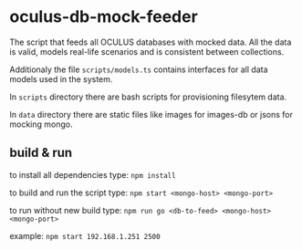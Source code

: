 # oculus-db-mock-feeder
The script that feeds all OCULUS databases with mocked data. All the data is valid, models real-life scenarios and is consistent between collections.

Additionaly the file `scripts/models.ts` contains interfaces for all data models used in the system.

In `scripts` directory there are bash scripts for provisioning filesytem data.

In `data` directory there are static files like images for images-db or jsons for mocking mongo.

## build & run
to install all dependencies type: `npm install`

to build and run the script type: `npm start <mongo-host> <mongo-port>`

to run without new build type: `npm run go <db-to-feed> <mongo-host> <mongo-port>`

example: `npm start 192.168.1.251 2500`
